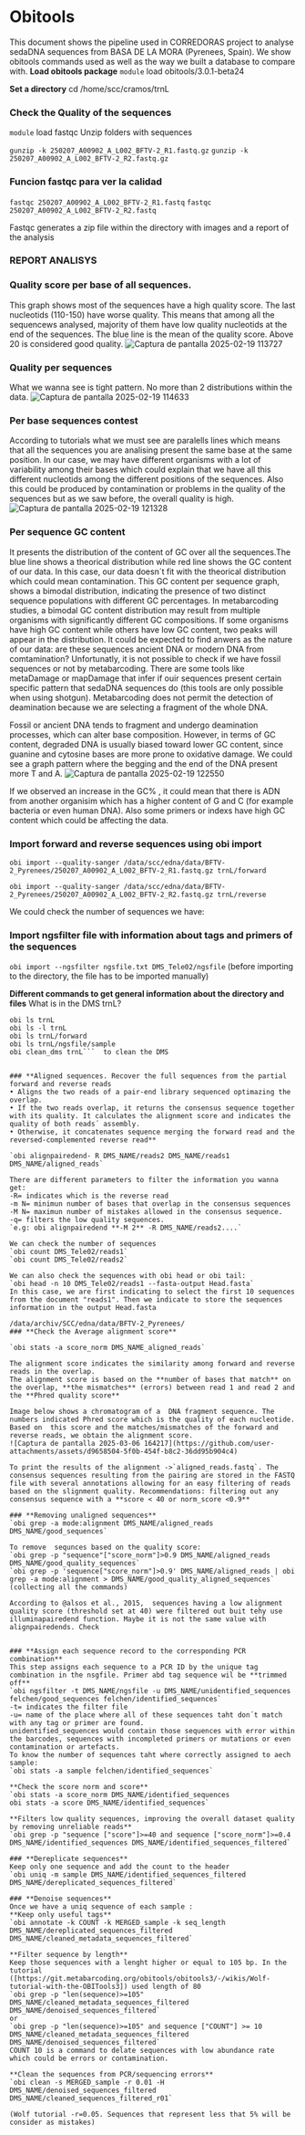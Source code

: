 # Obitools
This document shows the pipeline used in CORREDORAS project to analyse sedaDNA sequences from BASA DE LA MORA (Pyrenees, Spain). We show obitools commands used as  well as the way we built a database to compare with.
 **Load obitools package**
`module` load obitools/3.0.1-beta24

**Set a directory**
cd /home/scc/cramos/trnL

### **Check the Quality of the sequences**
`module` load fastqc
Unzip folders with sequences

`gunzip -k 250207_A00902_A_L002_BFTV-2_R1.fastq.gz`
`gunzip -k 250207_A00902_A_L002_BFTV-2_R2.fastq.gz`

### **Funcion fastqc para ver la calidad**
`fastqc 250207_A00902_A_L002_BFTV-2_R1.fastq`
`fastqc 250207_A00902_A_L002_BFTV-2_R2.fastq`

Fastqc generates a zip file within the directory with images and a report of the analysis 

### **REPORT ANALISYS**
### **Quality score per base of all sequences.** 
This graph shows most of the sequences have a high quality score. The last nucleotids (110-150) have worse quality. This means that among all the sequencews analysed, majority of them have low quality nucleotids at the end of the sequences.
The blue line is the mean of the quality score. Above 20 is considered good quality.
![Captura de pantalla 2025-02-19 113727](https://github.com/user-attachments/assets/e8c04d93-8274-4aee-9f22-c5a158f558e2)

### **Quality per sequences**
What we wanna see is tight pattern. No more than 2 distributions within the data. 
![Captura de pantalla 2025-02-19 114633](https://github.com/user-attachments/assets/7dfbc644-d248-4e65-9f4d-cd6a673eee4c)

### **Per base sequences contest**
According to tutorials what we must see are paralells lines which means that all the sequences you are analising present the same base at the same position. In our case, we may have different organisms with a lot of variability among their bases which could explain that we have all this different nucleotids among the different positions of the sequences. Also this could be produced by contamination or problems in the quality of the sequences but as we saw before, the overall quality is high.
![Captura de pantalla 2025-02-19 121328](https://github.com/user-attachments/assets/0e30b34a-beca-4f59-8dd3-5a5f4aa33db2)

### **Per sequence GC content**
It presents the distribution of the content of GC over all the sequences.The blue line shows a theorical distribution while red line shows the GC content of our data. In this case, our data doesn´t fit with the theorical distribution which could mean contamination. This GC content per sequence graph, shows a bimodal distribution, indicating the presence of two distinct sequence populations with different GC percentages.  In metabarcoding studies, a bimodal GC content distribution may result from multiple organisms with significantly different GC compositions. If some organisms have high GC content while others have low GC content, two peaks will appear in the distribution. 
It could be expected to find anwers as the nature of our data: are these sequences ancient DNA or modern DNA from comtamination? Unfortunatly, it is not possible to check if we have fossil sequences or not by metabarcoding.  There are some tools like metaDamage or mapDamage that infer if ouir sequences present certain specific pattern that sedaDNA sequences do (this tools are only possible when using shotgun). Metabarcoding does not permit the detection of deamination because we are selecting a fragment of the whole DNA.

Fossil or ancient DNA tends to fragment and undergo deamination processes, which can alter base composition. However, in terms of GC content, degraded DNA is usually biased toward lower GC content, since guanine and cytosine bases are more prone to oxidative damage. We could see a graph pattern where the begging and the end of the DNA present more T and A.
![Captura de pantalla 2025-02-19 122550](https://github.com/user-attachments/assets/3e8092fb-9d37-4668-9fec-8ad48bb9e327)

If we observed an increase in the GC% , it could mean that there is ADN from another organisim which has a higher content of G and C (for example bacteria or even human DNA). Also some primers or indexs have high GC content which could be affecting the data. 

### **Import forward and reverse sequences using obi import**
```
obi import --quality-sanger /data/scc/edna/data/BFTV-2_Pyrenees/250207_A00902_A_L002_BFTV-2_R1.fastq.gz trnL/forward

obi import --quality-sanger /data/scc/edna/data/BFTV-2_Pyrenees/250207_A00902_A_L002_BFTV-2_R2.fastq.gz trnL/reverse

```

We could check the number of sequences we have:

### **Import ngsfilter file with information about tags and primers of the sequences**
`obi import --ngsfilter ngsfile.txt DMS_Tele02/ngsfile`
(before importing to the directory, the file has to be imported manually)

**Different commands to get general information about the directory and files**
What is in the DMS trnL?
```
obi ls trnL
obi ls -l trnL
obi ls trnL/forward
obi ls trnL/ngsfile/sample
obi clean_dms trnL```  to clean the DMS


### **Aligned sequences. Recover the full sequences from the partial forward and reverse reads
• Aligns the two reads of a pair-end library sequenced optimazing the overlap.
• If the two reads overlap, it returns the consensus sequence together with its quality. It calculates the alignment score and indicates the quality of both reads´ assembly.
• Otherwise, it concatenates sequence merging the forward read and the reversed-complemented reverse read**

`obi alignpairedend- R DMS_NAME/reads2 DMS_NAME/reads1 DMS_NAME/aligned_reads`

There are different parameters to filter the information you wanna get:
-R= indicates which is the reverse read
-m N= minimun number of bases that overlap in the consensus sequences
-M N= maximun number of mistakes allowed in the consensus sequence.
-q= filters the low quality sequences.
`e.g: obi alignpairedend **-M 2** -R DMS_NAME/reads2....`

We can check the number of sequences 
`obi count DMS_Tele02/reads1`
`obi count DMS_Tele02/reads2`

We can also check the sequences with obi head or obi tail:
`obi head -n 10 DMS_Tele02/reads1 --fasta-output Head.fasta`
In this case, we are first indicating to select the first 10 sequences from the document "reads1". Then we indicate to store the sequences information in the output Head.fasta

/data/archiv/SCC/edna/data/BFTV-2_Pyrenees/
### **Check the Average alignment score**

`obi stats -a score_norm DMS_NAME_aligned_reads`

The alignment score indicates the similarity among forward and reverse reads in the overlap.
The alignment score is based on the **number of bases that match** on the overlap, **the mismatches** (errors) between read 1 and read 2 and the **Phred quality score**

Image below shows a chromatogram of a  DNA fragment sequence. The numbers indicated Phred score which is the quality of each nucleotide. Based on  this score and the matches/mismatches of the forward and reverse reads, we obtain the alignment score. 
![Captura de pantalla 2025-03-06 164217](https://github.com/user-attachments/assets/d9658504-5f0b-454f-b8c2-36dd95b904c4)

To print the results of the alignment ->`aligned_reads.fastq`. The consensus sequences resulting from the pairing are stored in the FASTQ file with several annotations allowing for an easy filtering of reads based on the slignment quality. Recommendations: filtering out any consensus sequence with a **score < 40 or norm_score <0.9**

### **Removing unaligned sequences**
`obi grep -a mode:alignment DMS_NAME/aligned_reads DMS_NAME/good_sequences`

To remove  sequnces based on the quality score: 
`obi grep -p "sequence"["score_norm"]>0.9 DMS_NAME/aligned_reads DMS_NAME/good_quality_sequences`
`obi grep -p 'sequence["score_norm"]>0.9' DMS_NAME/aligned_reads | obi grep -a mode:alignment > DMS_NAME/good_quality_aligned_sequences` (collecting all the commands)

According to @alsos et al., 2015,  sequences having a low alignment quality score (threshold set at 40) were filtered out buit tehy use illuminapairedend function. Maybe it is not the same value with alignpairedends. Check

 
### **Assign each sequence record to the corresponding PCR combination**
This step assigns each sequence to a PCR ID by the unique tag combination in the nsgfile. Primer abd tag sequence wil be **trimmed off**
`obi ngsfilter -t DMS_NAME/ngsfile -u DMS_NAME/unidentified_sequences felchen/good_sequences felchen/identified_sequences`
-t= indicates the filter file
-u= name of the place where all of these sequences taht don´t match with any tag or primer are found.
unidentified_sequences would contain those sequences with error within the barcodes, sequences with incompleted primers or mutations or even contamination or artefacts.
To know the number of sequences taht where correctly assigned to aech sample:
`obi stats -a sample felchen/identified_sequences`

**Check the score norm and score**
`obi stats -a score_norm DMS_NAME/identified_sequences
obi stats -a score DMS_NAME/identified_sequences`

**Filters low quality sequences, improving the overall dataset quality by removing unreliable reads**
`obi grep -p "sequence ["score"]>=40 and sequence ["score_norm"]>=0.4 DMS_NAME/identified_sequences DMS_NAME/identified_sequences_filtered`

### **Dereplicate sequences**
Keep only one sequence and add the count to the header
`obi uniq -m sample DMS_NAME/identified_sequences_filtered DMS_NAME/dereplicated_sequences_filtered`

### **Denoise sequences**
Once we have a uniq sequence of each sample :
**Keep only useful tags**
`obi annotate -k COUNT -k MERGED_sample -k seq_length DMS_NAME/dereplicated_sequences_filtered DMS_NAME/cleaned_metadata_sequences_filtered`

**Filter sequence by length**
Keep those sequences with a lenght higher or equal to 105 bp. In the tutorial ([https://git.metabarcoding.org/obitools/obitools3/-/wikis/Wolf-tutorial-with-the-OBITools3]) used length of 80
`obi grep -p "len(sequence)>=105" DMS_NAME/cleaned_metadata_sequences_filtered DMS_NAME/denoised_sequences_filtered`
or
`obi grep -p "len(sequence)>=105" and sequence ["COUNT"] >= 10 DMS_NAME/cleaned_metadata_sequences_filtered DMS_NAME/denoised_sequences_filtered`
COUNT 10 is a command to delate sequences with low abundance rate which could be errors or contamination.

**Clean the sequences from PCR/sequencing errors**
`obi clean -s MERGED_sample -r 0.01 -H DMS_NAME/denoised_sequences_filtered DMS_NAME/cleaned_sequences_filtered_r01`

(Wolf tutorial -r=0.05. Sequences that represent less that 5% will be consider as mistakes)


